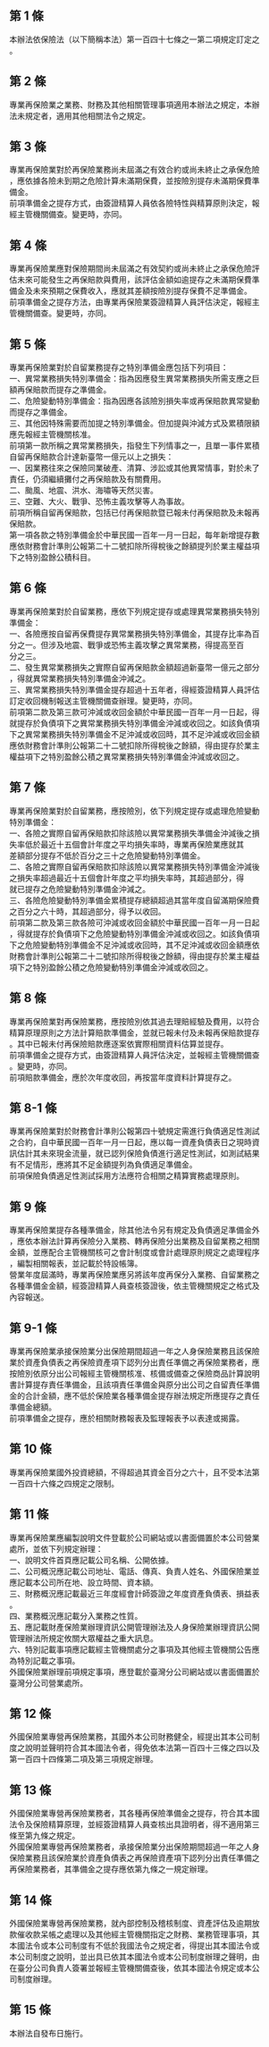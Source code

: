 第 1 條
-------
本辦法依保險法（以下簡稱本法）第一百四十七條之一第二項規定訂定之  
。

第 2 條
-------
專業再保險業之業務、財務及其他相關管理事項適用本辦法之規定，本辦  
法未規定者，適用其他相關法令之規定。

第 3 條
-------
專業再保險業對於再保險業務尚未屆滿之有效合約或尚未終止之承保危險  
，應依據各險未到期之危險計算未滿期保費，並按險別提存未滿期保費準  
備金。  
前項準備金之提存方式，由簽證精算人員依各險特性與精算原則決定，報  
經主管機關備查。變更時，亦同。

第 4 條
-------
專業再保險業應對保險期間尚未屆滿之有效契約或尚未終止之承保危險評  
估未來可能發生之再保賠款與費用，該評估金額如逾提存之未滿期保費準  
備金及未來預期之保費收入，應就其差額按險別提存保費不足準備金。  
前項準備金之提存方法，由專業再保險業簽證精算人員評估決定，報經主  
管機關備查。變更時，亦同。

第 5 條
-------
專業再保險業對於自留業務提存之特別準備金應包括下列項目：  
一、異常業務損失特別準備金：指為因應發生異常業務損失所需支應之巨  
    額再保賠款而提存之準備金。  
二、危險變動特別準備金：指為因應各該險別損失率或再保賠款異常變動  
    而提存之準備金。  
三、其他因特殊需要而加提之特別準備金。但加提與沖減方式及累積限額  
    應先報經主管機關核准。  
前項第一款所稱之異常業務損失，指發生下列情事之一，且單一事件累積  
自留再保賠款合計達新臺幣一億元以上之損失：  
一、因業務往來之保險同業破產、清算、涉訟或其他異常情事，對於未了  
    責任，仍須繼續攤付之再保賠款及有關費用。  
二、颱風、地震、洪水、海嘯等天然災害。  
三、空難、大火、戰爭、恐怖主義攻擊等人為事故。  
前項所稱自留再保賠款，包括已付再保賠款暨已報未付再保賠款及未報再  
保賠款。  
第一項各款之特別準備金於中華民國一百年一月一日起，每年新增提存數  
應依財務會計準則公報第二十二號扣除所得稅後之餘額提列於業主權益項  
下之特別盈餘公積科目。

第 6 條
-------
專業再保險業對於自留業務，應依下列規定提存或處理異常業務損失特別  
準備金：  
一、各險應按自留再保費提存異常業務損失特別準備金，其提存比率為百  
    分之一。但涉及地震、戰爭或恐怖主義攻擊之異常業務，得提高至百  
    分之三。  
二、發生異常業務損失之實際自留再保賠款金額超過新臺幣一億元之部分  
    ，得就異常業務損失特別準備金沖減之。  
三、異常業務損失特別準備金提存超過十五年者，得經簽證精算人員評估  
    訂定收回機制報送主管機關備查辦理。變更時，亦同。  
前項第二款及第三款可沖減或收回金額於中華民國一百年一月一日起，得  
就提存於負債項下之異常業務損失特別準備金沖減或收回之。如該負債項  
下之異常業務損失特別準備金不足沖減或收回時，其不足沖減或收回金額  
應依財務會計準則公報第二十二號扣除所得稅後之餘額，得由提存於業主  
權益項下之特別盈餘公積之異常業務損失特別準備金沖減或收回之。

第 7 條
-------
專業再保險業對於自留業務，應按險別，依下列規定提存或處理危險變動  
特別準備金：  
一、各險之實際自留再保賠款扣除該險以異常業務損失準備金沖減後之損  
    失率低於最近十五個會計年度之平均損失率時，專業再保險業應就其  
    差額部分提存不低於百分之三十之危險變動特別準備金。  
二、各險之實際自留再保賠款扣除該險以異常業務損失特別準備金沖減後  
    之損失率超過最近十五個會計年度之平均損失率時，其超過部分，得  
    就已提存之危險變動特別準備金沖減之。  
三、各險危險變動特別準備金累積提存總額超過其當年度自留滿期保險費  
    之百分之六十時，其超過部分，得予以收回。  
前項第二款及第三款各險可沖減或收回金額於中華民國一百年一月一日起  
，得就提存於負債項下之危險變動特別準備金沖減或收回之。如該負債項  
下之危險變動特別準備金不足沖減或收回時，其不足沖減或收回金額應依  
財務會計準則公報第二十二號扣除所得稅後之餘額，得由提存於業主權益  
項下之特別盈餘公積之危險變動特別準備金沖減或收回之。

第 8 條
-------
專業再保險業對再保險業務，應按險別依其過去理賠經驗及費用，以符合  
精算原理原則之方法計算賠款準備金，並就已報未付及未報再保賠款提存  
。其中已報未付再保險賠款應逐案依實際相關資料估算並提存。  
前項準備金之提存方式，由簽證精算人員評估決定，並報經主管機關備查  
。變更時，亦同。  
前項賠款準備金，應於次年度收回，再按當年度資料計算提存之。

第 8-1 條
---------
專業再保險業對於財務會計準則公報第四十號規定需進行負債適足性測試  
之合約，自中華民國一百年一月一日起，應以每一資產負債表日之現時資  
訊估計其未來現金流量，就已認列保險負債進行適足性測試，如測試結果  
有不足情形，應將其不足金額提列為負債適足準備金。  
前項保險負債適足性測試採用方法應符合相關之精算實務處理原則。

第 9 條
-------
專業再保險業提存各種準備金，除其他法令另有規定及負債適足準備金外  
，應依本辦法計算再保險分入業務、轉再保險分出業務及自留業務之相關  
金額，並應配合主管機關核可之會計制度或會計處理原則規定之處理程序  
，編製相關報表，並記載於特設帳簿。  
營業年度屆滿時，專業再保險業應另將該年度再保分入業務、自留業務之  
各種準備金金額，經簽證精算人員查核簽證後，依主管機關規定之格式及  
內容報送。

第 9-1 條
---------
專業再保險業承接保險業分出保險期間超過一年之人身保險業務且該保險  
業於資產負債表之再保險資產項下認列分出責任準備之再保險業務者，應  
按險別依原分出公司報經主管機關核准、核備或備查之保險商品計算說明  
書計算提存責任準備金，且該項責任準備金與原分出公司之自留責任準備  
金的合計金額，應不低於保險業各種準備金提存辦法規定所應提存之責任  
準備金總額。  
前項準備金之提存，應於相關財務報表及監理報表予以表達或揭露。

第 10 條
--------
專業再保險業國外投資總額，不得超過其資金百分之六十，且不受本法第  
一百四十六條之四規定之限制。

第 11 條
--------
專業再保險業應編製說明文件登載於公司網站或以書面備置於本公司營業  
處所，並依下列規定辦理：  
一、說明文件首頁應記載公司名稱、公開依據。  
二、公司概況應記載公司地址、電話、傳真、負責人姓名、外國保險業並  
    應記載本公司所在地、設立時間、資本額。  
三、財務概況應記載最近三年度經會計師簽證之年度資產負債表、損益表  
    。  
四、業務概況應記載分入業務之性質。  
五、應記載財產保險業辦理資訊公開管理辦法及人身保險業辦理資訊公開  
    管理辦法所規定攸關大眾權益之重大訊息。  
六、特別記載事項應記載經主管機關處分之事項及其他經主管機關公告應  
    為特別記載之事項。  
外國保險業辦理前項規定事項，應登載於臺灣分公司網站或以書面備置於  
臺灣分公司營業處所。

第 12 條
--------
外國保險業專營再保險業務，其國外本公司財務健全，經提出其本公司制  
度之說明並聲明符合其本國法令者，得免依本法第一百四十三條之四以及  
第一百四十四條第二項及第三項規定辦理。

第 13 條
--------
外國保險業專營再保險業務者，其各種再保險準備金之提存，符合其本國  
法令及保險精算原理，並經簽證精算人員查核出具證明者，得不適用第三  
條至第九條之規定。  
外國保險業專營再保險業務者，承接保險業分出保險期間超過一年之人身  
保險業務且該保險業於資產負債表之再保險資產項下認列分出責任準備之  
再保險業務者，其準備金之提存應依第九條之一規定辦理。

第 14 條
--------
外國保險業專營再保險業務，就內部控制及稽核制度、資產評估及逾期放  
款催收款呆帳之處理以及其他經主管機關指定之財務、業務管理事項，其  
本國法令或本公司制度有不低於我國法令之規定者，得提出其本國法令或  
本公司制度之說明，並出具已依其本國法令或本公司制度辦理之聲明，由  
在臺分公司負責人簽署並報經主管機關備查後，依其本國法令規定或本公  
司制度辦理。

第 15 條
--------
本辦法自發布日施行。

